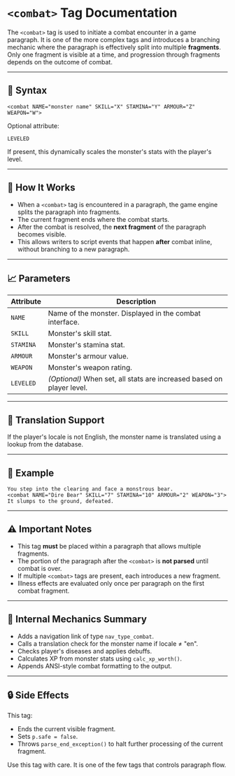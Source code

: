 # `<combat>` Tag Documentation

The `<combat>` tag is used to initiate a combat encounter in a game paragraph. It is one of the more complex tags and introduces a branching mechanic where the paragraph is effectively split into multiple **fragments**. Only one fragment is visible at a time, and progression through fragments depends on the outcome of combat.

---

## 📌 Syntax

```text
<combat NAME="monster name" SKILL="X" STAMINA="Y" ARMOUR="Z" WEAPON="W">
```

Optional attribute:

```text
LEVELED
```

If present, this dynamically scales the monster's stats with the player's level.

---

## 🧠 How It Works

- When a `<combat>` tag is encountered in a paragraph, the game engine splits the paragraph into fragments.
- The current fragment ends where the combat starts.
- After the combat is resolved, the **next fragment** of the paragraph becomes visible.
- This allows writers to script events that happen **after** combat inline, without branching to a new paragraph.

---

## 📈 Parameters

| Attribute | Description |
|----------|-------------|
| `NAME`   | Name of the monster. Displayed in the combat interface. |
| `SKILL`  | Monster's skill stat. |
| `STAMINA`| Monster's stamina stat. |
| `ARMOUR` | Monster's armour value. |
| `WEAPON` | Monster's weapon rating. |
| `LEVELED`| *(Optional)* When set, all stats are increased based on player level. |

---

## 💬 Translation Support

If the player's locale is not English, the monster name is translated using a lookup from the database.

---

## 📜 Example

```text
You step into the clearing and face a monstrous bear.
<combat NAME="Dire Bear" SKILL="7" STAMINA="10" ARMOUR="2" WEAPON="3">
It slumps to the ground, defeated.
```

---

## ⚠️ Important Notes

- This tag **must** be placed within a paragraph that allows multiple fragments.
- The portion of the paragraph after the `<combat>` is **not parsed** until combat is over.
- If multiple `<combat>` tags are present, each introduces a new fragment.
- Illness effects are evaluated only once per paragraph on the first combat fragment.

---

## 🧪 Internal Mechanics Summary

- Adds a navigation link of type `nav_type_combat`.
- Calls a translation check for the monster name if locale ≠ "en".
- Checks player's diseases and applies debuffs.
- Calculates XP from monster stats using `calc_xp_worth()`.
- Appends ANSI-style combat formatting to the output.

---

## 🔒 Side Effects

This tag:
- Ends the current visible fragment.
- Sets `p.safe = false`.
- Throws `parse_end_exception()` to halt further processing of the current fragment.

Use this tag with care. It is one of the few tags that controls paragraph flow.

